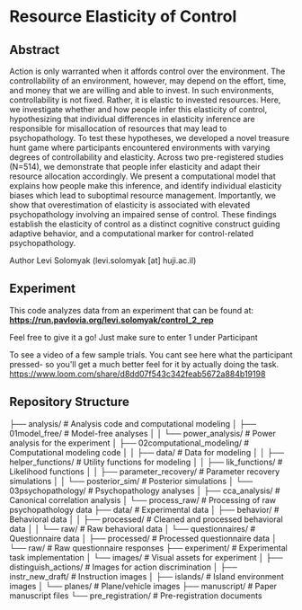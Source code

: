 # Resource Elasticity of Control

## Abstract 
Action is only warranted when it affords control over the environment. The controllability of an environment, however, may depend on the effort, time, and money that we are willing and able to invest. In such environments, controllability is not fixed. Rather, it is elastic to invested resources. Here, we investigate whether and how people infer this elasticity of control, hypothesizing that individual differences in elasticity inference are responsible for misallocation of resources that may lead to psychopathology. To test these hypotheses, we developed a novel treasure hunt game where participants encountered environments with varying degrees of controllability and elasticity. Across two pre-registered studies (N=514), we demonstrate that people infer elasticity and adapt their resource allocation accordingly. We present a computational model that explains how people make this inference, and identify individual elasticity biases which lead to suboptimal resource management. Importantly, we show that overestimation of elasticity is associated with elevated psychopathology involving an impaired sense of control. These findings establish the elasticity of control as a distinct cognitive construct guiding adaptive behavior, and a computational marker for control-related psychopathology.

Author
Levi Solomyak (levi.solomyak [at] huji.ac.il)

## Experiment

This code analyzes data from an experiment that can be found at:
**https://run.pavlovia.org/levi.solomyak/control_2_rep**

Feel free to give it a go! Just make sure to enter 1 under Participant 

To see a video of a few sample trials. You cant see here what the participant pressed- so you'll get a much better feel for it by actually doing the task. 
https://www.loom.com/share/d8dd07f543c342feab5672a884b19198



## Repository Structure
├── analysis/                                # Analysis code and computational modeling
│   ├── 01model_free/                        # Model-free analyses
│   │   └── power_analysis/                  # Power analysis for the experiment
│   ├── 02computational_modeling/            # Computational modeling code
│   │   ├── data/                            # Data for modeling
│   │   ├── helper_functions/                # Utility functions for modeling
│   │   ├── lik_functions/                   # Likelihood functions
│   │   ├── parameter_recovery/              # Parameter recovery simulations
│   │   └── posterior_sim/                   # Posterior simulations
│   └── 03psychopathology/                   # Psychopathology analyses
│       ├── cca_analysis/                    # Canonical correlation analysis
│       └── process_raw/                     # Processing of raw psychopathology data
├── data/                                    # Experimental data
│   ├── behavior/                            # Behavioral data
│   │   ├── processed/                       # Cleaned and processed behavioral data
│   │   └── raw/                             # Raw behavioral data
│   └── questionnaires/                      # Questionnaire data
│       ├── processed/                       # Processed questionnaire data
│       └── raw/                             # Raw questionnaire responses
├── experiment/                              # Experimental task implementation
│   └── images/                              # Visual assets for experiment
│       ├── distinguish_actions/             # Images for action discrimination
│       ├── instr_new_draft/                 # Instruction images
│       ├── islands/                         # Island environment images
│       └── planes/                          # Plane/vehicle images
├── manuscript/                              # Paper manuscript files
└── pre_registration/                        # Pre-registration documents



